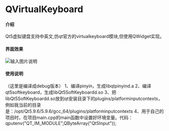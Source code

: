# QVirtualKeyboard

#### 介绍
Qt5虚拟键盘支持中英文,仿qt官方的virtualkeyboard模块,但使用QWidget实现。

#### 界面效果
![输入图片说明](https://images.gitee.com/uploads/images/2019/0112/184531_f547af49_382617.png "无标题.png")

#### 使用说明
（这里是编译成debug版本）
1、编译pinyin，生成libqtpinyind.a
2、编译qt5softkeyboard，生成libQt5SoftKeyboardd.so
3、把libQt5SoftKeyboardd.so放到qt安装目录下的plugins/platforminputcontexts，例如我当前的目录是：/opt/Qt5.9.6/5.9.6/gcc_64/plugins/platforminputcontexts
4、用于自己的项目时，在项目main.cpp的main函数中设置好环境变量。代码：qputenv("QT_IM_MODULE",QByteArray("Qt5Input"));
